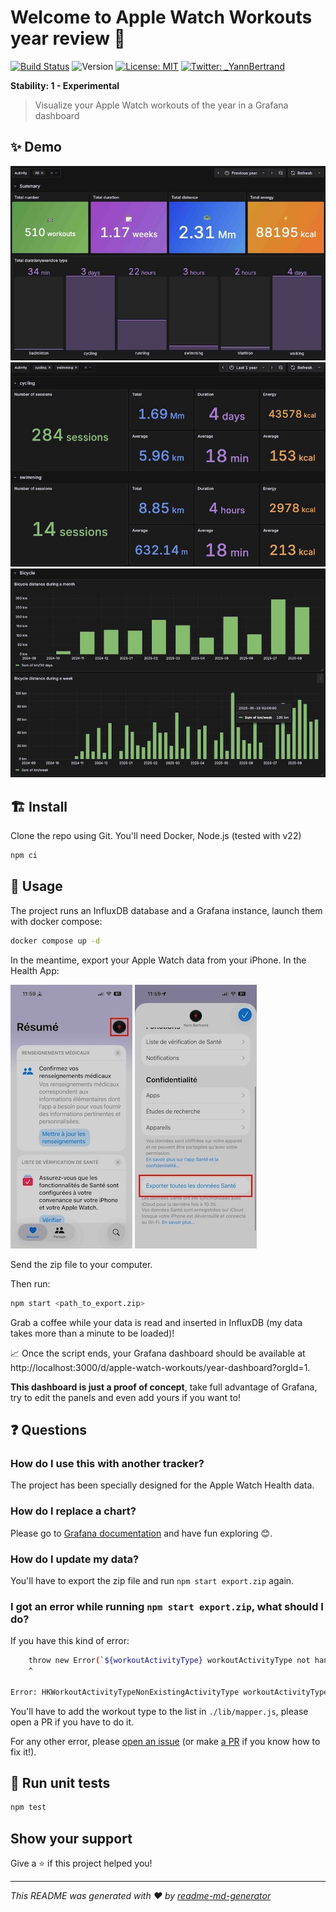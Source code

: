 # Welcome to Apple Watch Workouts year review 👋

[![Build Status](https://img.shields.io/github/actions/workflow/status/yannbertrand/apple-watch-workouts-year-review/test.yaml)](https://github.com/yannbertrand/apple-watch-workouts-year-review/actions/workflows/test.yaml)
![Version](https://img.shields.io/badge/version-0.1.1-blue.svg?cacheSeconds=2592000)
[![License: MIT](https://img.shields.io/badge/License-MIT-yellow.svg)](./license)
[![Twitter: _YannBertrand](https://img.shields.io/twitter/follow/_YannBertrand.svg?style=social)](https://x.com/_YannBertrand)

**Stability: 1 - Experimental**

> Visualize your Apple Watch workouts of the year in a Grafana dashboard

## ✨ Demo

![Summary example screenshot](./images/summary.jpg)
![Types example screenshot](./images/types.jpg)
![Bicycle example screenshot](./images/bicycle.jpg)

## 🏗 Install

Clone the repo using Git. You'll need Docker, Node.js (tested with v22)

```sh
npm ci
```

## 🚀 Usage

The project runs an InfluxDB database and a Grafana instance, launch them with docker compose:

```sh
docker compose up -d
```

In the meantime, export your Apple Watch data from your iPhone. In the Health App:

![Click on your picture](./images/export-step-1.jpeg)
![Export All Health Data](./images/export-step-2.jpeg)

Send the zip file to your computer.

Then run:

```sh
npm start <path_to_export.zip>
```

Grab a coffee while your data is read and inserted in InfluxDB (my data takes more than a minute to be loaded)!

📈 Once the script ends, your Grafana dashboard should be available at http://localhost:3000/d/apple-watch-workouts/year-dashboard?orgId=1.

**This dashboard is just a proof of concept**, take full advantage of Grafana, try to edit the panels and even add yours if you want to!

## ❓ Questions

### How do I use this with another tracker?

The project has been specially designed for the Apple Watch Health data.

### How do I replace a chart?

Please go to [Grafana documentation](https://grafana.com/docs/grafana/latest/features/panels/singlestat/) and have fun exploring 😊.

### How do I update my data?

You'll have to export the zip file and run `npm start export.zip` again.

### I got an error while running `npm start export.zip`, what should I do?

If you have this kind of error:

```bash
    throw new Error(`${workoutActivityType} workoutActivityType not handled yet`);
    ^

Error: HKWorkoutActivityTypeNonExistingActivityType workoutActivityType not handled yet
```

You'll have to add the workout type to the list in `./lib/mapper.js`, please open a PR if you have to do it.

For any other error, please [open an issue](https://github.com/yannbertrand/apple-watch-workouts-year-review/issues/new) (or make [a PR](https://github.com/yannbertrand/apple-watch-workouts-year-review/pulls) if you know how to fix it!).

## 🚧 Run unit tests

```sh
npm test
```

## Show your support

Give a ⭐️ if this project helped you!

---

_This README was generated with ❤️ by [readme-md-generator](https://github.com/kefranabg/readme-md-generator)_
